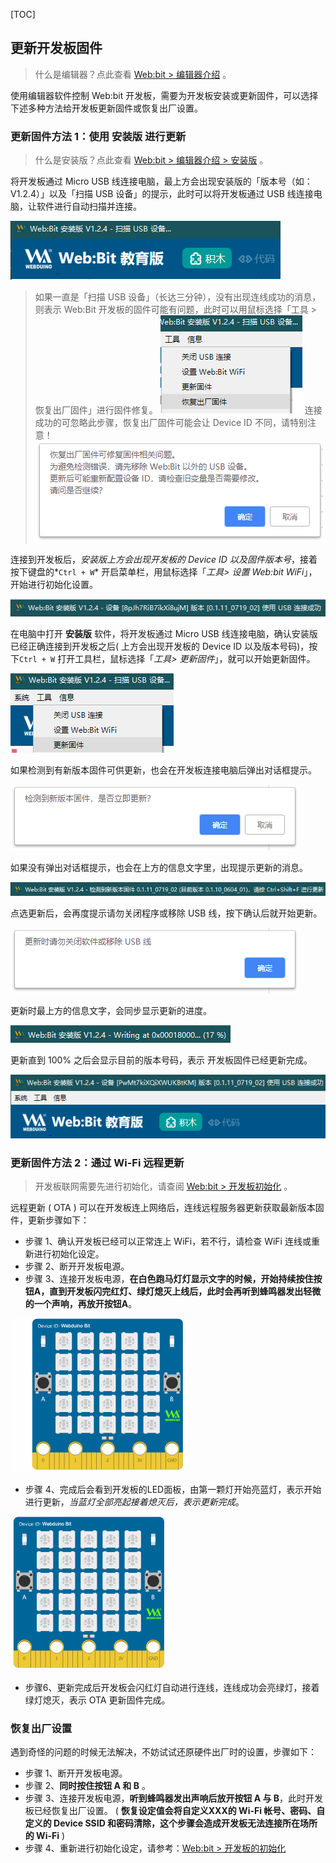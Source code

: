 [TOC]

## 更新开发板固件

> 什么是编辑器？点此查看 [Web:bit > 编辑器介绍]() 。
> 

使用编辑器软件控制 Web:bit 开发板，需要为开发板安装或更新固件，可以选择下述多种方法给开发板更新固件或恢复出厂设置。

### 更新固件方法 1：使用 安装版 进行更新

> 什么是安装版？点此查看 [Web:bit > 编辑器介绍 > 安装版]() 。
> 

将开发板通过 Micro USB 线连接电脑，最上方会出现安装版的「版本号（如：V1.2.4）」以及「扫描 USB 设备」的提示，此时可以将开发板通过 USB 线连接电脑，让软件进行自动扫描并连接。

![](update/upload_3f793de122644f3c4fb1f17de0bcc634.png)

> 如果一直是「扫描 USB 设备」（长达三分钟），没有出现连线成功的消息，则表示 Web:Bit 开发板的固件可能有问题，此时可以用鼠标选择「工具 > 恢复出厂固件」进行固件修复。
> ![](update/upload_c50c3839f4d1fe1f8e60694b1c2813fb.png)
> 连接成功的可忽略此步骤，恢复出厂固件可能会让 Device ID 不同，请特别注意！
> ![](update/upload_c2ec7e8b5a7f87de903f5edf882fe41d.png)
> 

连接到开发板后，*安装版上方会出现开发板的 Device ID 以及固件版本号*，接着按下键盘的*`Ctrl + W`* 开启菜单栏，用鼠标选择「*工具> 设置 Web:bit WiFi*」，开始进行初始化设置。

![](update/upload_832cf2a13eb24e1c994fac3ea4d81373.png)

在电脑中打开 **安装版** 软件，将开发板通过 Micro USB 线连接电脑，确认安装版已经正确连接到开发板之后( 上方会出现开发板的 Device ID 以及版本号码)，按下`Ctrl + W` 打开工具栏，鼠标选择「*工具> 更新固件*」，就可以开始更新固件。

![](update/upload_bbb1222a27c9694ab3b8a1a71515c837.png)

如果检测到有新版本固件可供更新，也会在开发板连接电脑后弹出对话框提示。

![](update/upload_46c7a296ad1a32710e18c8dfb11a2ceb.png)

如果没有弹出对话框提示，也会在上方的信息文字里，出现提示更新的消息。

![](update/upload_986d0f00a17dbae92eff4feb19c21ab2.png)

点选更新后，会再度提示请勿关闭程序或移除 USB 线，按下确认后就开始更新。

![](update/upload_ffc83447d7c649a0c51d19fe6b930632.png)

更新时最上方的信息文字，会同步显示更新的进度。

![](update/upload_d83789034c2b05d079e1d6a6b03477f1.png)

更新直到 100% 之后会显示目前的版本号码，表示 开发板固件已经更新完成。

![](update/upload_e994b6436ddb867b584438e86d7b29b4.png)

### 更新固件方法 2：通过 Wi-Fi 远程更新

> 开发板联网需要先进行初始化，请查阅 [Web:bit > 开发板初始化]() 。

远程更新 ( OTA ) 可以在开发板连上网络后，连线远程服务器更新获取最新版本固件，更新步骤如下：

- 步骤 1、确认开发板已经可以正常连上 WiFi，若不行，请检查 WiFi 连线或重新进行初始化设定。
- 步骤 2、断开开发板电源。
- 步骤 3、连接开发板电源，**在白色跑马灯灯显示文字的时候，开始持续按住按钮A，直到开发板闪完红灯、绿灯熄灭上线后，此时会再听到蜂鸣器发出轻微的一个声响，再放开按钮A**。

![](update/ota-06.gif)

- 步骤 4、完成后会看到开发板的LED面板，由第一颗灯开始亮蓝灯，表示开始进行更新，*当蓝灯全部亮起接着熄灭后，表示更新完成*。

![](update/ota-07.gif)

- 步骤6、更新完成后开发板会闪红灯自动进行连线，连线成功会亮绿灯，接着绿灯熄灭，表示 OTA 更新固件完成。

### 恢复出厂设置

遇到奇怪的问题的时候无法解决，不妨试试还原硬件出厂时的设置，步骤如下：

- 步骤 1、断开开发板电源。
- 步骤 2、**同时按住按钮 A 和 B** 。
- 步骤 3、连接开发板电源，**听到蜂鸣器发出声响后放开按钮 A 与 B**，此时开发板已经恢复出厂设置。 ( **恢复设定值会将自定义XXX的 Wi-Fi 帐号、密码、自定义的 Device SSID 和密码清除，这个步骤会造成开发板无法连接所在场所的 Wi-Fi** )
- 步骤 4、重新进行初始化设定，请参考：[Web:bit > 开发板的初始化]()

